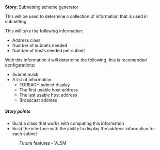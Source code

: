 <strong>Story: </strong>Subnetting scheme generator

This will be used to determine a collection of information that is used in subnetting. 


This will take the following information: 
- Address class 
- Number of subnets needed 
- Number of hosts needed per subnet

With this information it will determine the following, this is recomended configurations: 
- Subnet mask 
- A list of information
	- FOREACH subnet display  
	- The first usable host address
	- The last usable host address
	- Broadcast address

<h5>Story points</h5>
<ul>
	<li>Build a class that works with computing this information</li>
	<li>Build the interface with the ability to display the address information for each subnet</li>
<ul>

Future features - VLSM